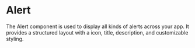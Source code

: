 # Alert

The Alert component is used to display all kinds of alerts across your app. It provides a structured layout with a icon, title, description, and customizable styling.
